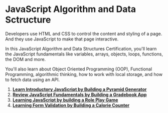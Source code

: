 # JavaScript Algorithm and Data Sctructure

Developers use HTML and CSS to control the content and styling of a page. And they use JavaScript to make that page interactive.

In this JavaScript Algorithm and Data Structures Certification, you'll learn the JavaScript fundamentals like variables, arrays, objects, loops, functions, the DOM and more.

You'll also learn about Object Oriented Programming (OOP), Functional Programming, algorithmic thinking, how to work with local storage, and how to fetch data using an API.

1. **[Learn Introductory JavaScript by Building a Pyramid Generator](./pyramid/)**
2. **[Review JavaScript Fundamentals by Building a Gradebook App](./gradebook/)**  
3. **[Learning JavaScript by building a Role Play Game](./role-play-game/)**
4. **[Learning Form Validation by Building a Calorie Counter](./calorie-counter/)**